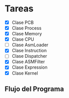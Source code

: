 # Tareas
- [x] Clase PCB
- [x] Clase Process
- [x] Clase Memory
- [x] Clase CPU
- [ ] Clase AsmLoader
- [x] Clase Instruction
- [ ] Clase Dispatcher
- [x] Clase ASMFilter
- [x] Clase Expression
- [x] Clase Kernel

## Flujo del Programa
